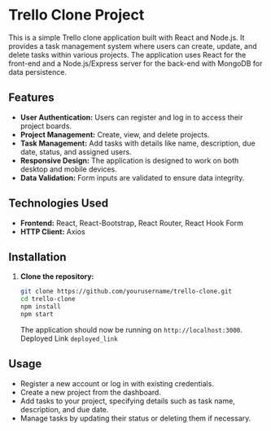 
# Trello Clone Project

This is a simple Trello clone application built with React and Node.js. It provides a task management system where users can create, update, and delete tasks within various projects. The application uses React for the front-end and a Node.js/Express server for the back-end with MongoDB for data persistence.

## Features

- **User Authentication:** Users can register and log in to access their project boards.
- **Project Management:** Create, view, and delete projects.
- **Task Management:** Add tasks with details like name, description, due date, status, and assigned users.
- **Responsive Design:** The application is designed to work on both desktop and mobile devices.
- **Data Validation:** Form inputs are validated to ensure data integrity.

## Technologies Used

- **Frontend:** React, React-Bootstrap, React Router, React Hook Form
- **HTTP Client:** Axios

## Installation

1. **Clone the repository:**

   ```bash
   git clone https://github.com/yourusername/trello-clone.git
   cd trello-clone
   npm install
   npm start
   ```
   The application should now be running on `http://localhost:3000`.
   Deployed Link `deployed_link`

## Usage

- Register a new account or log in with existing credentials.
- Create a new project from the dashboard.
- Add tasks to your project, specifying details such as task name, description, and due date.
- Manage tasks by updating their status or deleting them if necessary.